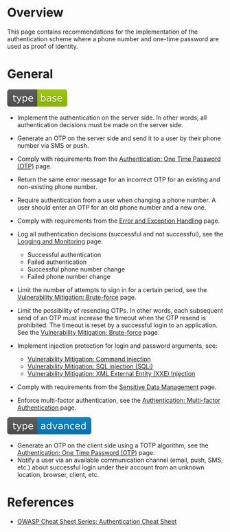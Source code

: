 # Overview

This page contains recommendations for the implementation of the authentication scheme where a phone number and one-time password are used as proof of identity.

# General

<div align="left">
<img src="/.gitbook/assets/type-base-icon.svg">
</div>

- Implement the authentication on the server side. In other words, all authentication decisions must be made on the server side.
- Generate an OTP on the server side and send it to a user by their phone number via SMS or push.
- Comply with requirements from the [Authentication: One Time Password (OTP)](/Web%20Application/Authentication/One%20Time%20Password%20(OTP)/README.md) page.
- Return the same error message for an incorrect OTP for an existing and non-existing phone number.
- Require authentication from a user when changing a phone number. A user should enter an OTP for an old phone number and a new one.
- Comply with requirements from the [Error and Exception Handling](/Web%20Application/Error%20and%20Exception%20Handling/README.md) page.
- Log all authentication decisions (successful and not successful), see the [Logging and Monitoring](/Web%20Application/Logging%20and%20Monitoring/README.md) page.

    - Successful authentication
    - Failed authentication
    - Successful phone number change
    - Failed phone number change

- Limit the number of attempts to sign in for a certain period, see the [Vulnerability Mitigation: Brute-force](/Web%20Application/Vulnerability%20Mitigation/Brute-force/README.md) page.
- Limit the possibility of resending OTPs. In other words, each subsequent send of an OTP must increase the timeout when the OTP resend is prohibited. The timeout is reset by a successful login to an application. See the [Vulnerability Mitigation: Brute-force](/Web%20Application/Vulnerability%20Mitigation/Brute-force/README.md) page.
- Implement injection protection for login and password arguments, see:

    - [Vulnerability Mitigation: Command injection](/Web%20Application/Vulnerability%20Mitigation/Command%20Injection/README.md)
    - [Vulnerability Mitigation: SQL injection (SQLi)](/Web%20Application/Vulnerability%20Mitigation/SQL%20Injection/README.md)
    - [Vulnerability Mitigation: XML External Entity (XXE) Injection](/Web%20Application/Vulnerability%20Mitigation/XML%20External%20Entity%20(XXE)%20Injection/README.md)

- Comply with requirements from the [Sensitive Data Management](/Web%20Application/Sensitive%20Data%20Management/README.md) page.
- Enforce multi-factor authentication, see the [Authentication: Multi-factor Authentication](/Web%20Application/Authentication/Multi-factor%20Authentication/README.md) page.

<div align="left">
<img src="/.gitbook/assets/type-advanced-icon.svg">
</div>

- Generate an OTP on the client side using a TOTP algorithm, see the [Authentication: One Time Password (OTP)](/Web%20Application/Authentication/One%20Time%20Password%20(OTP)/README.md) page.
- Notify a user via an available communication channel (email, push, SMS, etc.) about successful login under their account from an unknown location, browser, client, etc.

# References

- [OWASP Cheat Sheet Series: Authentication Cheat Sheet](https://cheatsheetseries.owasp.org/cheatsheets/Authentication_Cheat_Sheet.html#logging-and-monitoring)
